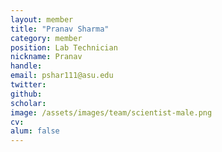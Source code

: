 ```yaml
---
layout: member
title: "Pranav Sharma"
category: member
position: Lab Technician
nickname: Pranav
handle: 
email: pshar111@asu.edu
twitter: 
github: 
scholar: 
image: /assets/images/team/scientist-male.png
cv: 
alum: false
---
```


